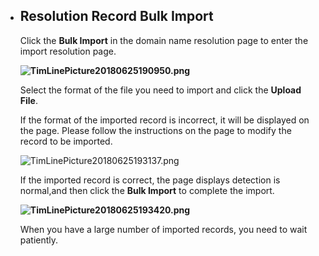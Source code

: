 - ## **Resolution Record Bulk Import**

  Click the **Bulk Import** in the domain name resolution page to enter the import resolution page.

  **![TimLinePicture20180625190950.png](http://img1.jcloudcs.com/cms/6759e18f-3937-421d-9a71-8ed784a9fc1520180625191721.png)**

  Select the format of the file you need to import and click the **Upload File**.

  If the format of the imported record is incorrect, it will be displayed on the page. Please follow the instructions on the page to modify the record to be imported.

  ![TimLinePicture20180625193137.png](http://img1.jcloudcs.com/cms/c00c7ae2-2468-4528-bf43-1fbcdc46f37720180625193213.png)

  If the imported record is correct, the page displays detection is normal,and then click the **Bulk Import** to complete the import.

  **![TimLinePicture20180625193420.png](http://img1.jcloudcs.com/cms/078b54f6-858c-4dfb-ae79-a85667aaaf5f20180625193515.png)**

  When you have a large number of imported records, you need to wait patiently.
